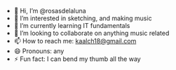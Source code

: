 - 👋 Hi, I’m @rosasdelaluna
- 👀 I’m interested in sketching, and making music
- 🌱 I’m currently learning IT fundamentals
- 💞️ I’m looking to collaborate on anything music related
- 📫 How to reach me: kaalch18@gmail.com 
- 😄 Pronouns: any
- ⚡ Fun fact: I can bend my thumb all the way
